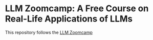 # LLM Zoomcamp: A Free Course on Real-Life Applications of LLMs

This repository follows the [LLM Zoomcamp](https://github.com/DataTalksClub/llm-zoomcamp/tree/main)